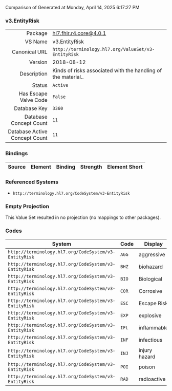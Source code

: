 Comparison of 
Generated at Monday, April 14, 2025 6:17:27 PM

### v3.EntityRisk

|      |     |
| ---: | --- |
| Package | hl7.fhir.r4.core@4.0.1 |
| VS Name | v3.EntityRisk |
| Canonical URL | `http://terminology.hl7.org/ValueSet/v3-EntityRisk` |
| Version | 2018-08-12 |
| Description | Kinds of risks associated with the handling of the material.. |
| Status | `Active` |
| Has Escape Valve Code | `False` |
| Database Key | `3360` |
| Database Concept Count | `11` |
| Database Active Concept Count | `11` |
### Bindings

| Source | Element | Binding | Strength | Element Short |
| ------ | ------- | ------- | -------- | ------------- |

### Referenced Systems

* `http://terminology.hl7.org/CodeSystem/v3-EntityRisk`
### Empty Projection

This Value Set resulted in no projection (no mappings to other packages).

### Codes

| System | Code | Display |
| ------ | ---- | ------- |
| `http://terminology.hl7.org/CodeSystem/v3-EntityRisk` | `AGG` | aggressive |
| `http://terminology.hl7.org/CodeSystem/v3-EntityRisk` | `BHZ` | biohazard |
| `http://terminology.hl7.org/CodeSystem/v3-EntityRisk` | `BIO` | Biological |
| `http://terminology.hl7.org/CodeSystem/v3-EntityRisk` | `COR` | Corrosive |
| `http://terminology.hl7.org/CodeSystem/v3-EntityRisk` | `ESC` | Escape Risk |
| `http://terminology.hl7.org/CodeSystem/v3-EntityRisk` | `EXP` | explosive |
| `http://terminology.hl7.org/CodeSystem/v3-EntityRisk` | `IFL` | inflammable |
| `http://terminology.hl7.org/CodeSystem/v3-EntityRisk` | `INF` | infectious |
| `http://terminology.hl7.org/CodeSystem/v3-EntityRisk` | `INJ` | injury hazard |
| `http://terminology.hl7.org/CodeSystem/v3-EntityRisk` | `POI` | poison |
| `http://terminology.hl7.org/CodeSystem/v3-EntityRisk` | `RAD` | radioactive |
